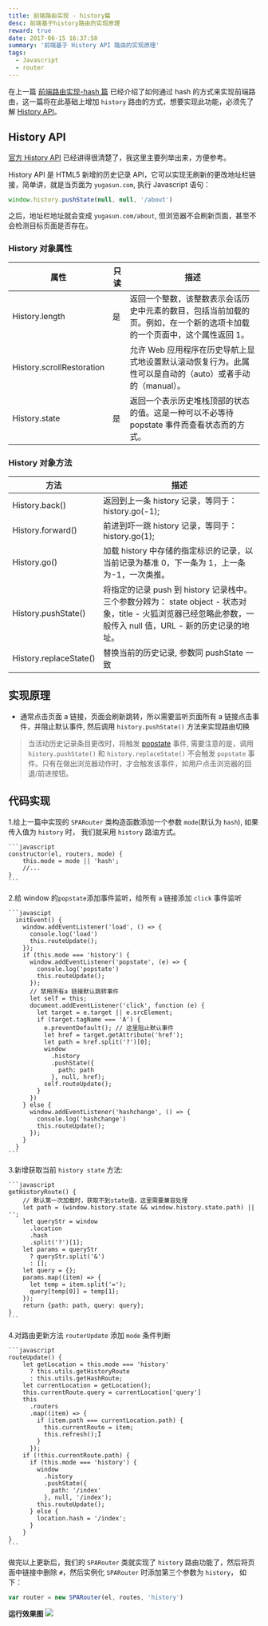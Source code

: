 ```yaml
---
title: 前端路由实现 - history篇
desc: 前端基于history路由的实现原理
reward: true
date: 2017-06-15 16:37:58
summary: '前端基于 History API 路由的实现原理'
tags:
  - Javascript
  - router
---
```


在上一篇 [前端路由实现-hash 篇](http://www.yugasun.com/2017/06/13/%E5%89%8D%E7%AB%AF%E8%B7%AF%E7%94%B1%E5%AE%9E%E7%8E%B0-hash%E7%AF%87/) 已经介绍了如何通过 hash 的方式来实现前端路由，这一篇将在此基础上增加 `history` 路由的方式，想要实现此功能，必须先了解 [History API](https://developer.mozilla.org/en-US/docs/Web/API/History)。

## History API

[官方 History API](https://developer.mozilla.org/en-US/docs/Web/API/History) 已经讲得很清楚了，我这里主要列举出来，方便参考。

History API 是 HTML5 新增的历史记录 API，它可以实现无刷新的更改地址栏链接，简单讲，就是当页面为 `yugasun.com`, 执行 Javascript 语句：

```javascript
window.history.pushState(null, null, '/about')
```

之后，地址栏地址就会变成 `yugasun.com/about`, 但浏览器不会刷新页面，甚至不会检测目标页面是否存在。

### History 对象属性

| 属性                      | 只读 | 描述                                                                                                                     |
| ------------------------- | ---- | ------------------------------------------------------------------------------------------------------------------------ |
| History.length            | 是   | 返回一个整数，该整数表示会话历史中元素的数目，包括当前加载的页。例如，在一个新的选项卡加载的一个页面中，这个属性返回 1。 |
| History.scrollRestoration |      | 允许 Web 应用程序在历史导航上显式地设置默认滚动恢复行为。此属性可以是自动的（auto）或者手动的（manual）。                |
| History.state             | 是   | 返回一个表示历史堆栈顶部的状态的值。这是一种可以不必等待 popstate 事件而查看状态而的方式。                               |

### History 对象方法

| 方法                   | 描述                                                                                                                                                            |
| ---------------------- | --------------------------------------------------------------------------------------------------------------------------------------------------------------- |
| History.back()         | 返回到上一条 history 记录，等同于： history.go(-1);                                                                                                             |
| History.forward()      | 前进到吓一跳 history 记录，等同于： history.go(1);                                                                                                              |
| History.go()           | 加载 history 中存储的指定标识的记录，以当前记录为基准 0，下一条为 1，上一条为-1，一次类推。                                                                     |
| History.pushState()    | 将指定的记录 push 到 history 记录栈中。三个参数分辨为： state object - 状态对象，title - 火狐浏览器已经忽略此参数，一般传入 null 值，URL - 新的历史记录的地址。 |
| History.replaceState() | 替换当前的历史记录, 参数同 pushState 一致                                                                                                                       |

## 实现原理

- 通常点击页面 a 链接，页面会刷新跳转，所以需要监听页面所有 a 链接点击事件，并阻止默认事件, 然后调用 `history.pushState()` 方法来实现路由切换

> 当活动历史记录条目更改时，将触发 [popstate](https://developer.mozilla.org/zh-CN/docs/Web/Events/popstate) 事件, 需要注意的是，调用 `history.pushState()` 和 `history.replaceState()` 不会触发 `popstate` 事件。只有在做出浏览器动作时，才会触发该事件，如用户点击浏览器的回退/前进按钮。

## 代码实现

1.给上一篇中实现的 `SPARouter` 类构造函数添加一个参数 `mode`(默认为 `hash`), 如果传入值为 `history` 时， 我们就采用 `history` 路油方式。

    ```javascript
    constructor(el, routers, mode) {
        this.mode = mode || 'hash';
        //...
    }
    ```

2.给 window 的`popstate`添加事件监听，给所有 `a` 链接添加 `click` 事件监听

    ```javascipt
      initEvent() {
        window.addEventListener('load', () => {
          console.log('load')
          this.routeUpdate();
        });
        if (this.mode === 'history') {
          window.addEventListener('popstate', (e) => {
            console.log('popstate')
            this.routeUpdate();
          });
          // 禁用所有a 链接默认跳转事件
          let self = this;
          document.addEventListener('click', function (e) {
            let target = e.target || e.srcElement;
            if (target.tagName === 'A') {
              e.preventDefault(); // 这里阻止默认事件
              let href = target.getAttribute('href');
              let path = href.split('?')[0];
              window
                .history
                .pushState({
                  path: path
                }, null, href);
              self.routeUpdate();
            }
          })
        } else {
          window.addEventListener('hashchange', () => {
            console.log('hashchange')
            this.routeUpdate();
          });
        }
      }
    ```

3.新增获取当前 `history state` 方法:

    ```javascript
    getHistoryRoute() {
        // 默认第一次加载时，获取不到state值，这里需要兼容处理
        let path = (window.history.state && window.history.state.path) || '';
        let queryStr = window
          .location
          .hash
          .split('?')[1];
        let params = queryStr
          ? queryStr.split('&')
          : [];
        let query = {};
        params.map((item) => {
          let temp = item.split('=');
          query[temp[0]] = temp[1];
        });
        return {path: path, query: query};
    }
    ```

4.对路由更新方法 `routerUpdate` 添加 `mode` 条件判断

    ```javascript
    routeUpdate() {
        let getLocation = this.mode === 'history'
          ? this.utils.getHistoryRoute
          : this.utils.getHashRoute;
        let currentLocation = getLocation();
        this.currentRoute.query = currentLocation['query']
        this
          .routers
          .map((item) => {
            if (item.path === currentLocation.path) {
              this.currentRoute = item;
              this.refresh();Ï
            }
          });
        if (!this.currentRoute.path) {
          if (this.mode === 'history') {
            window
              .history
              .pushState({
                path: '/index'
              }, null, '/index');
            this.routeUpdate();
          } else {
            location.hash = '/index';
          }
        }
    }
    ```

做完以上更新后，我们的 `SPARouter` 类就实现了 `history` 路由功能了，然后将页面中链接中删除 `#`，然后实例化 `SPARouter` 时添加第三个参数为 `history`， 如下：

```javascript
var router = new SPARouter(el, routes, 'history')
```

**运行效果图**
![](https://static.yugasun.com/14975153191670.gif?attname=&e=1497518956&token=U66r3n2i5yp6BFinWLOReh8Ixk7rAxs8Cv6DEYiB:38Thr9f-I-ztliBOV6tskv_CAoA)
